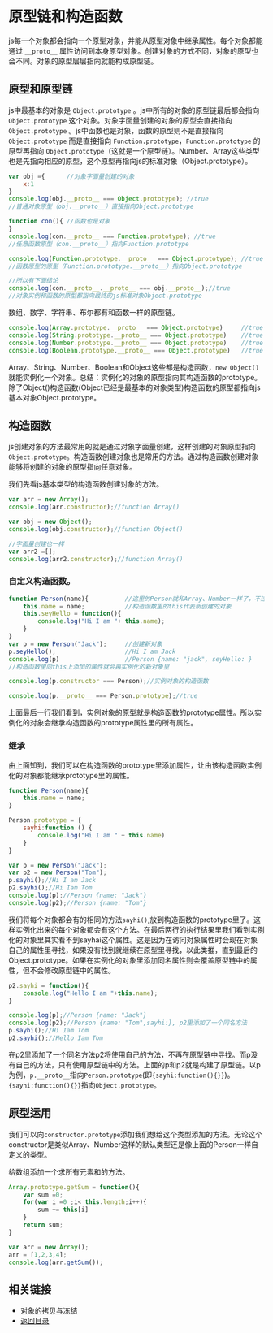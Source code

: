 # 原型链和构造函数
js每一个对象都会指向一个原型对象，并能从原型对象中继承属性。每个对象都能通过 `__proto__` 属性访问到本身原型对象。创建对象的方式不同，对象的原型也会不同。对象的原型层层指向就能构成原型链。
## 原型和原型链
js中最基本的对象是 `Object.prototype` 。js中所有的对象的原型链最后都会指向 `Object.prototype` 这个对象。对象字面量创建的对象的原型会直接指向 `Object.prototype` 。js中函数也是对象，函数的原型则不是直接指向 `Object.prototype` 而是直接指向 `Function.prototype`，`Function.prototype` 的原型再指向 `Object.prototype`（这就是一个原型链）。Number、Array这些类型也是先指向相应的原型，这个原型再指向js的标准对象（Object.prototype）。
```javascript
var obj ={      //对象字面量创建的对象
    x:1
}
console.log(obj.__proto__ === Object.prototype); //true 
//普通对象原型（obj.__proto__）直接指向Object.prototype

function con(){ //函数也是对象
}
console.log(con.__proto__ === Function.prototype); //true
//任意函数原型（con.__proto__）指向Function.prototype

console.log(Function.prototype.__proto__ === Object.prototype); //true
//函数原型的原型（Function.prototype.__proto__）指向Object.prototype

//所以有下面结论
console.log(con.__proto__.__proto__ === obj.__proto__);//true
//对象实例和函数的原型都指向最终的js标准对象Object.prototype
```
数组、数字、字符串、布尔都有和函数一样的原型链。
```javascript
console.log(Array.prototype.__proto__ === Object.prototype)     //true
console.log(String.prototype.__proto__ === Object.prototype)    //true
console.log(Number.prototype.__proto__ === Object.prototype)    //true
console.log(Boolean.prototype.__proto__ === Object.prototype)   //true
```
Array、String、Number、Boolean和Object这些都是构造函数，`new Object()` 就能实例化一个对象。总结：实例化的对象的原型指向其构造函数的prototype。除了Object()构造函数(Object已经是最基本的对象类型)构造函数的原型都指向js基本对象Object.prototype。
## 构造函数
js创建对象的方法最常用的就是通过对象字面量创建，这样创建的对象原型指向`Object.prototype`。构造函数创建对象也是常用的方法。通过构造函数创建对象能够将创建的对象的原型指向任意对象。

我们先看js基本类型的构造函数创建对象的方法。
```javascript
var arr = new Array();
console.log(arr.constructor);//function Array()

var obj = new Object();
console.log(obj.constructor);//function Object()

//字面量创建也一样
var arr2 =[];
console.log(arr2.constructor);//function Array()
```
### 自定义构造函数。
```javascript
function Person(name){          //这里的Person就和Array、Number一样了，不过是我们自定义的类型。
    this.name = name;           //构造函数里的this代表新创建的对象
    this.seyHello = function(){
        console.log("Hi I am "+ this.name);
    }
}
var p = new Person("Jack");     //创建新对象
p.seyHello();                   //Hi I am Jack
console.log(p)                  //Person {name: "jack", seyHello: }
//构造函数里向this上添加的属性就会再实例化的新对象里

console.log(p.constructor === Person);//实例对象的构造函数

console.log(p.__proto__ === Person.prototype);//true
```
上面最后一行我们看到，实例对象的原型就是构造函数的prototype属性。所以实例化的对象会继承构造函数的prototype属性里的所有属性。
### 继承
由上面知到，我们可以在构造函数的prototype里添加属性，让由该构造函数实例化的对象都能继承prototype里的属性。
```javascript
function Person(name){
    this.name = name;
}

Person.prototype = {
    sayhi:function () {
        console.log("Hi I am " + this.name)
    }
}

var p = new Person("Jack");
var p2 = new Person("Tom");
p.sayhi();//Hi I am Jack
p2.sayhi();//Hi Iam Tom
console.log(p);//Person {name: "Jack"}
console.log(p2);//Person {name: "Tom"}
```
我们将每个对象都会有的相同的方法`sayhi()`,放到构造函数的prototype里了。这样实例化出来的每个对象都会有这个方法。在最后两行的执行结果里我们看到实例化的对象里其实看不到sayhai这个属性。这是因为在访问对象属性时会现在对象自己的属性里寻找，如果没有找到就继续在原型里寻找，以此类推，直到最后的Object.prototype。如果在实例化的对象里添加同名属性则会覆盖原型链中的属性，但不会修改原型链中的属性。
```javascript
p2.sayhi = function(){
    console.log("Hello I am "+this.name);
}

console.log(p);//Person {name: "Jack"}
console.log(p2);//Person {name: "Tom",sayhi:}, p2里添加了一个同名方法
p.sayhi();//Hi Iam Tom
p2.sayhi();//Hello Iam Tom
```
在p2里添加了一个同名方法p2将使用自己的方法，不再在原型链中寻找。而p没有自己的方法，只有使用原型链中的方法。上面的p和p2就是构建了原型链。以p为例，`p.__proto__`指向`Person.prototype`(即`{sayhi:function(){}}`)。`{sayhi:function(){}}`指向`Object.prototype`。
## 原型运用
我们可以向`constructor.prototype`添加我们想给这个类型添加的方法。无论这个constructor是类似Array、Number这样的默认类型还是像上面的Person一样自定义的类型。

给数组添加一个求所有元素和的方法。
```javascript
Array.prototype.getSum = function(){
    var sum =0;
    for(var i =0 ;i< this.length;i++){
        sum += this[i]
    }
    return sum;
}

var arr = new Array();
arr = [1,2,3,4];
console.log(arr.getSum());
```
## 相关链接
* [对象的拷贝与冻结](/js/objectCopyFreeze.md)
* [返回目录](/README.md)

